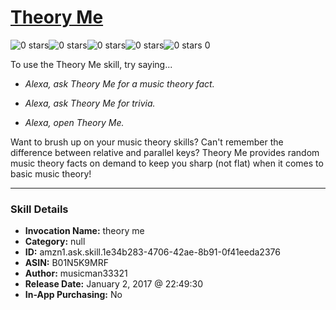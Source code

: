 # [Theory Me](http://alexa.amazon.com/#skills/amzn1.ask.skill.1e34b283-4706-42ae-8b91-0f41eeda2376)
![0 stars](../../images/ic_star_border_black_18dp_1x.png)![0 stars](../../images/ic_star_border_black_18dp_1x.png)![0 stars](../../images/ic_star_border_black_18dp_1x.png)![0 stars](../../images/ic_star_border_black_18dp_1x.png)![0 stars](../../images/ic_star_border_black_18dp_1x.png) 0

To use the Theory Me skill, try saying...

* *Alexa, ask Theory Me for a music theory fact.*

* *Alexa, ask Theory Me for trivia.*

* *Alexa, open Theory Me.*

Want to brush up on your music theory skills?  Can't remember the difference between relative and parallel keys?   Theory Me provides random music theory facts on demand to keep you sharp (not flat) when it comes to basic music theory!

***

### Skill Details

* **Invocation Name:** theory me
* **Category:** null
* **ID:** amzn1.ask.skill.1e34b283-4706-42ae-8b91-0f41eeda2376
* **ASIN:** B01N5K9MRF
* **Author:** musicman33321
* **Release Date:** January 2, 2017 @ 22:49:30
* **In-App Purchasing:** No
